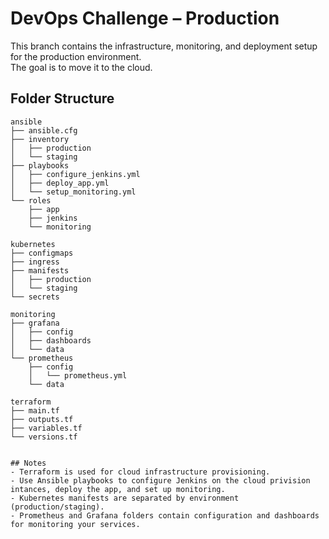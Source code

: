 # DevOps Challenge – Production

This branch contains the infrastructure, monitoring, and deployment setup for the production environment.  
The goal is to move it to the cloud.

## Folder Structure

```text
ansible
├── ansible.cfg
├── inventory
│   ├── production
│   └── staging
├── playbooks
│   ├── configure_jenkins.yml
│   ├── deploy_app.yml
│   └── setup_monitoring.yml
└── roles
    ├── app
    ├── jenkins
    └── monitoring

kubernetes
├── configmaps
├── ingress
├── manifests
│   ├── production
│   └── staging
└── secrets

monitoring
├── grafana
│   ├── config
│   ├── dashboards
│   └── data
└── prometheus
    ├── config
    │   └── prometheus.yml
    └── data

terraform
├── main.tf
├── outputs.tf
├── variables.tf
└── versions.tf


## Notes
- Terraform is used for cloud infrastructure provisioning.
- Use Ansible playbooks to configure Jenkins on the cloud privision intances, deploy the app, and set up monitoring.
- Kubernetes manifests are separated by environment (production/staging).
- Prometheus and Grafana folders contain configuration and dashboards for monitoring your services.

